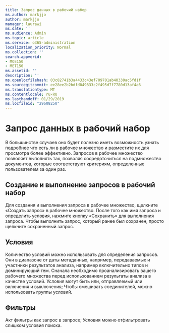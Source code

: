```yaml
---
title: Запрос данных в рабочий набор
ms.author: markjjo
author: markjjo
manager: laurawi
ms.date: ''
ms.audience: Admin
ms.topic: article
ms.service: o365-administration
localization_priority: Normal
ms.collection: ''
search.appverid:
- MOE150
- MET150
ms.assetid: ''
description: ''
ms.openlocfilehash: 03c82741b3a4433c43ef709701ab40330ac5fd1f
ms.sourcegitcommit: ee28ee2b2bdfd049333c2f495d7f7780d13af4a6
ms.translationtype: MT
ms.contentlocale: ru-RU
ms.lasthandoff: 01/29/2019
ms.locfileid: "29608250"
---
```

# <a name="querying-data-in-a-working-set"></a>Запрос данных в рабочий набор

В большинстве случаев оно будет полезно иметь возможность узнать подробнее что есть ли в рабочее множество и разместите их для просмотра более эффективно. Запросов в рабочее множество позволяет выполнять так, позволяя сосредоточиться на подмножество документов, которые соответствуют критериям, определенные пользователем за один раз.

## <a name="creating-and-running-a-query-within-a-working-set"></a>Создание и выполнение запросов в рабочий набор

Для создания и выполнения запроса в рабочее множество, щелкните «Создать запрос» в рабочее множество. После того как имя запроса и определить условия, нажмите кнопку «Сохранить» для выполнения запроса. Чтобы выполнить запрос, который ранее был сохранен, просто щелкните сохраненный запрос.

## <a name="conditions"></a>Условия

Количество условий можно использовать для определения запросов. Они в диапазоне от даты метаданных, например, передаваемых и участники результатов анализа, например включительно типов и доминирующий тем. Сначала необходимо проанализировать вашего рабочего множества перед использованием результаты анализа в качестве условий. Условия могут быть или, отправляемый или включения и выключения; Чтобы смешивать соединителей, можно использовать группы условий.

## <a name="filters"></a>Фильтры
Акт фильтры как запрос в запросе; Условия можно отфильтровать слишком условия поиска.


